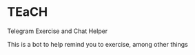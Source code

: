 # TEaCH
Telegram Exercise and Chat Helper

This is a bot to help remind you to exercise, among other things
